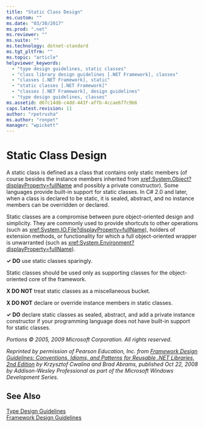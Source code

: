 ```yaml
---
title: "Static Class Design"
ms.custom: ""
ms.date: "03/30/2017"
ms.prod: ".net"
ms.reviewer: ""
ms.suite: ""
ms.technology: dotnet-standard
ms.tgt_pltfrm: ""
ms.topic: "article"
helpviewer_keywords: 
  - "type design guidelines, static classes"
  - "class library design guidelines [.NET Framework], classes"
  - "classes [.NET Framework], static"
  - "static classes [.NET Framework]"
  - "classes [.NET Framework], design guidelines"
  - "type design guidelines, classes"
ms.assetid: d67c14d8-c4dd-443f-affb-4ccae677c9b6
caps.latest.revision: 11
author: "rpetrusha"
ms.author: "ronpet"
manager: "wpickett"
---
```

# Static Class Design
A static class is defined as a class that contains only static members (of course besides the instance members inherited from <xref:System.Object?displayProperty=fullName> and possibly a private constructor). Some languages provide built-in support for static classes. In C# 2.0 and later, when a class is declared to be static, it is sealed, abstract, and no instance members can be overridden or declared.  
  
 Static classes are a compromise between pure object-oriented design and simplicity. They are commonly used to provide shortcuts to other operations (such as <xref:System.IO.File?displayProperty=fullName>), holders of extension methods, or functionality for which a full object-oriented wrapper is unwarranted (such as <xref:System.Environment?displayProperty=fullName>).  
  
 **✓ DO** use static classes sparingly.  
  
 Static classes should be used only as supporting classes for the object-oriented core of the framework.  
  
 **X DO NOT** treat static classes as a miscellaneous bucket.  
  
 **X DO NOT** declare or override instance members in static classes.  
  
 **✓ DO** declare static classes as sealed, abstract, and add a private instance constructor if your programming language does not have built-in support for static classes.  
  
 *Portions © 2005, 2009 Microsoft Corporation. All rights reserved.*  
  
 *Reprinted by permission of Pearson Education, Inc. from [Framework Design Guidelines: Conventions, Idioms, and Patterns for Reusable .NET Libraries, 2nd Edition](http://www.informit.com/store/framework-design-guidelines-conventions-idioms-and-9780321545619) by Krzysztof Cwalina and Brad Abrams, published Oct 22, 2008 by Addison-Wesley Professional as part of the Microsoft Windows Development Series.*  
  
## See Also  
 [Type Design Guidelines](../../../docs/standard/design-guidelines/type.md)   
 [Framework Design Guidelines](../../../docs/standard/design-guidelines/index.md)
